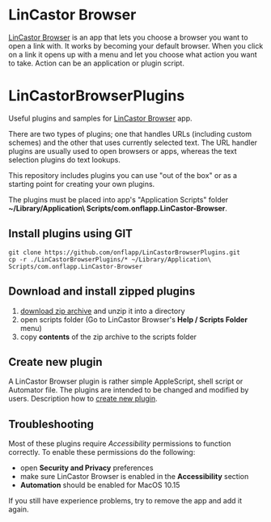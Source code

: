 # LinCastor Browser

[LinCastor Browser](https://onflapp.github.io/blog/pages/LinCastorBrowser.html?utm_source=git) is an app that lets you choose a browser you want to open a link with. It works by becoming your default browser. When you click on a link it opens up with a menu and let you choose what action you want to take. Action can be an application or plugin script.

# LinCastorBrowserPlugins

Useful plugins and samples for [LinCastor Browser](https://onflapp.github.io/blog/pages/LinCastorBrowser.html?utm_source=git) app.

There are two types of plugins; one that handles URLs (including custom schemes) and the other that uses currently selected text.
The URL handler plugins are usually used to open browsers or apps, whereas the text selection plugins do text lookups.

This repository includes plugins you can use "out of the box" or as a starting point for creating your own plugins.

The plugins must be placed into app's "Application Scripts" folder **~/Library/Application\ Scripts/com.onflapp.LinCastor-Browser**.

## Install plugins using GIT
```
git clone https://github.com/onflapp/LinCastorBrowserPlugins.git
cp -r ./LinCastorBrowserPlugins/* ~/Library/Application\ Scripts/com.onflapp.LinCastor-Browser
```

## Download and install zipped plugins

1. [download zip archive](https://github.com/onflapp/LinCastorBrowserPlugins/archive/master.zip) and unzip it into a directory
2. open scripts folder (Go to LinCastor Browser's **Help / Scripts Folder** menu)
3. copy __contents__ of the zip archive to the scripts folder

## Create new plugin

A LinCastor Browser plugin is rather simple AppleScript, shell script or Automator file. The plugins are intended to be changed and modified by users. Description how to [create new plugin](https://onflapp.github.io/LinCastorBrowserPlugins/).

## Troubleshooting

Most of these plugins require _Accessibility_ permissions to function correctly. To enable these permissions do the following:

- open **Security and Privacy** preferences
- make sure LinCastor Browser is enabled in the **Accessibility** section
- **Automation** should be enabled for MacOS 10.15

If you still have experience problems, try to remove the app and add it again.
